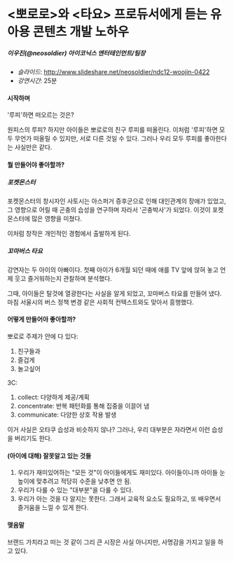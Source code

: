 # <뽀로로>와 <타요> 프로듀서에게 듣는 유아용 콘텐츠 개발 노하우

##### 이우진(@neosoldier) 아이코닉스 엔터테인먼트/팀장

- _슬라이드_: http://www.slideshare.net/neosoldier/ndc12-woojin-0422
- _강연시간_: 25분


#### 시작하며

'루피'하면 떠오르는 것은?

원피스의 루피? 하지만 아이들은 뽀로로의 친구 루피를 떠올린다. 이처럼 '루피'하면 모두 무언가 떠올릴 수 있지만, 서로 다른 것일 수 있다. 그러나 우리 모두 루피를 좋아한다는 사실만은 같다.

#### 뭘 만들어야 좋아할까?

##### 포켓몬스터

포켓몬스터의 창시자인 사토시는 아스퍼거 증후군으로 인해 대인관계의 장애가 있었고, 그 영향으로 어릴 때 곤충의 습성을 연구하며 자라서 '곤충박사'가 되었다. 이것이 포켓몬스터에 많은 영향을 미쳤다.

이처럼 창작은 개인적인 경험에서 출발하게 된다.

##### 꼬마버스 타요

강연자는 두 아이의 아빠이다. 첫째 아이가 6개월 되던 때에 애를 TV 앞에 앉혀 놓고 언제 웃고 즐거워하는지 관찰하며 분석했다.

그때, 아이들은 탈것에 열광한다는 사실을 알게 되었고, 꼬마버스 타요를 만들어 냈다. 마침 서울시의 버스 정책 변경 같은 사회적 컨텍스트와도 맞아서 흥행했다.

#### 어떻게 만들어야 좋아할까?

뽀로로 주제가 안에 다 있다:

1. 친구들과
2. 즐겁게
3. 놀고싶어

3C:

1. collect: 다양하게 제공/계획
2. concentrate: 반복 패턴화를 통해 집중을 이끌어 냄
3. communicate: 다양한 상호 작용 발생

이거 사실은 오타쿠 습성과 비슷하지 않나? 그러나, 우리 대부분은 자라면서 이런 습성을 버리기도 한다.

#### (아이에 대해) 잘못알고 있는 것들

1. 우리가 재미있어하는 "모든 것"이 아이들에게도 재미있다. 아이들이니까 아이들 눈높이에 맞추려고 적당히 수준을 낮추면 안 됨.
2. 우리가 다룰 수 있는 "대부분"을 다룰 수 있다.
3. 우리가 아는 것을 다 알지는 못한다. 그래서 교육적 요소도 필요하고, 또 배우면서 즐거움을 느낄 수 있게 한다.

#### 맺음말

브랜드 가치라고 떠는 것 같이 그리 큰 시장은 사실 아니지만, 사명감을 가지고 일을 하고 있다.
